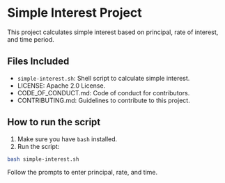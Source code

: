 # Simple Interest Project

This project calculates simple interest based on principal, rate of interest, and time period.

## Files Included

- `simple-interest.sh`: Shell script to calculate simple interest.
- LICENSE: Apache 2.0 License.
- CODE_OF_CONDUCT.md: Code of conduct for contributors.
- CONTRIBUTING.md: Guidelines to contribute to this project.

## How to run the script

1. Make sure you have `bash` installed.
2. Run the script:

```bash
bash simple-interest.sh
```

Follow the prompts to enter principal, rate, and time.

